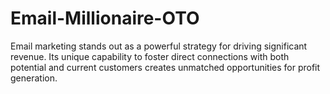 # Email-Millionaire-OTO
Email marketing stands out as a powerful strategy for driving significant revenue. Its unique capability to foster direct connections with both potential and current customers creates unmatched opportunities for profit generation.
